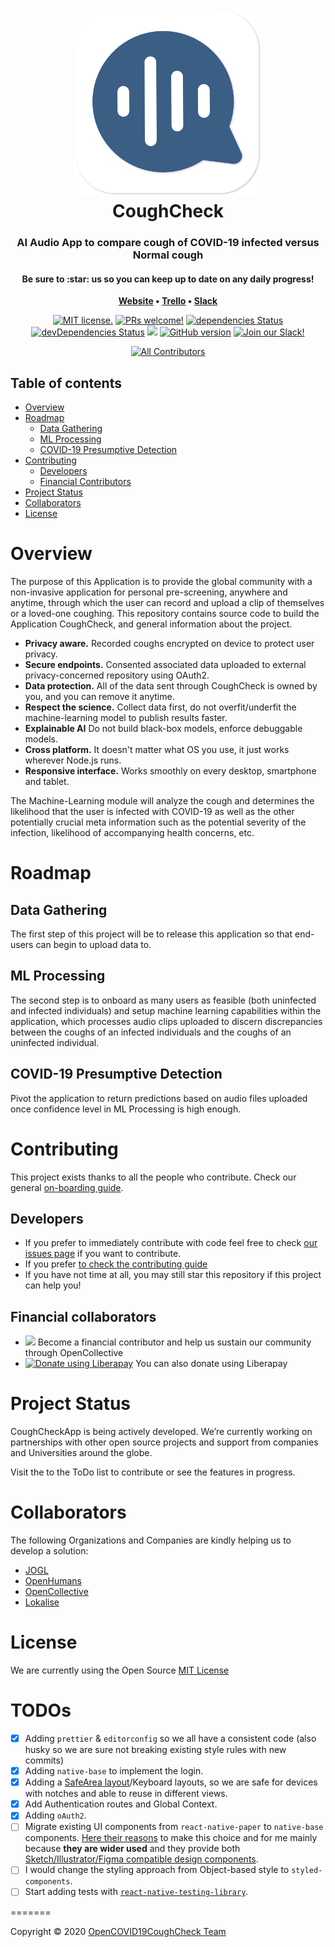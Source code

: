 <h1 align="center">
	<img
		width="300"
		alt="CoughCheck"
		src="assets/images/logo.svg?sanitize=true">
 	<br>
 	CoughCheck
</h1>

<h3 align="center">
	AI Audio App to compare cough of COVID-19 infected versus Normal cough
</h3>

<h4 align="center">Be sure to :star: us so you can keep up to date on any daily progress!</h4>

<p align="center">
	<strong>
		<a href="https://coughcheck.github.io/">Website</a>
		•
		<a href="https://trello.com/opencovid19aicoughdetectionteam">Trello</a>
		•
		<a href="http://open-covid19.slack.com/">Slack</a>
	</strong>
</p>


<div align="center">

[![MIT license.](https://img.shields.io/badge/license-MIT-blue.svg)](./LICENSE) [![PRs welcome!](https://img.shields.io/badge/PRs-welcome-brightgreen.svg)](./CONTRIBUTING.md) [![dependencies Status](https://david-dm.org/OpenCOVID19CoughCheck/CoughCheckApp/status.svg)](https://david-dm.org/OpenCOVID19CoughCheck/CoughCheckApp) [![devDependencies Status](https://david-dm.org/OpenCOVID19CoughCheck/CoughCheckApp/dev-status.svg)](https://david-dm.org/OpenCOVID19CoughCheck/CoughCheckApp#info=devDependencies)  <a href="https://github.com/OpenCOVID19CoughCheck/CoughCheckApp/commits/master"><img src="https://img.shields.io/github/last-commit/OpenCOVID19CoughCheck/CoughCheckApp.svg?style=plasticr"/></a> [![GitHub version](https://badge.fury.io/gh/OpenCOVID19CoughCheck%2FCoughCheckApp.svg)](https://badge.fury.io/gh/OpenCOVID19CoughCheck%2FCoughCheckApp) [![Join our Slack!](https://img.shields.io/static/v1?message=join%20chat&color=9cf&logo=slack&label=slack)](https://join.slack.com/t/open-covid19/shared_invite/zt-cbji2hte-8jdoHpJDKg80ZliPVCIjqw)

<!-- ALL-CONTRIBUTORS-BADGE:START - Do not remove or modify this section -->
[![All Contributors](https://img.shields.io/badge/all_contributors-15-orange.svg?style=flat-square)](#contributors-)
<!-- ALL-CONTRIBUTORS-BADGE:END -->

</div>

## Table of contents

- [Overview](#overview)
- [Roadmap](#roadmap)
    - [Data Gathering](#data-gathering)
    - [ML Processing](#ml-processing)
	- [COVID-19 Presumptive Detection](#covid-19-presumptive-detection)
- [Contributing](#contributing)
    - [Developers](#developers)
    - [Financial Contributors](#financial-contributors)
- [Project Status](#project-status)
- [Collaborators](#collaborators)
- [License](#license)

# Overview

The purpose of this Application is to provide the global community with a non-invasive application for personal pre-screening, anywhere and anytime, through which the user can record and upload a clip of themselves or a loved-one coughing. This repository contains source code to build the Application CoughCheck, and general information about the project.

- **Privacy aware.** Recorded coughs encrypted on device to protect user privacy.
- **Secure endpoints.** Consented associated data uploaded to external privacy-concerned repository using OAuth2.
- **Data protection.** All of the data sent through CoughCheck is owned by you, and you can remove it anytime.
- **Respect the science.** Collect data first, do not overfit/underfit the machine-learning model to publish results faster.
- **Explainable AI** Do not build black-box models, enforce debuggable models.
- **Cross platform.** It doesn't matter what OS you use, it just works wherever Node.js runs.
- **Responsive interface.** Works smoothly on every desktop, smartphone and tablet.

The Machine-Learning module will analyze the cough and determines the likelihood that the user is infected with COVID-19 as well as the other potentially crucial meta information such as the potential severity of the infection, likelihood of accompanying health concerns, etc.

# Roadmap

## Data Gathering 

The first step of this project will be to release this application so that end-users can begin to upload data to.

## ML Processing

The second step is to onboard as many users as feasible (both uninfected and infected individuals) and setup machine learning capabilities within the application, which processes audio clips uploaded to discern discrepancies between the coughs of an infected individuals and the coughs of an uninfected individual.

## COVID-19 Presumptive Detection

Pivot the application to return predictions based on audio files uploaded once confidence level in ML Processing is high enough.

# Contributing

This project exists thanks to all the people who contribute. Check our general [on-boarding guide](./GETTING_INVOLVED.md).

## Developers

  - If you prefer to immediately contribute with code feel free to check [our issues page](https://github.com/OpenCOVID19CoughCheck/CoughCheckApp/issues) if you want to contribute. 
  - If you prefer [to check the contributing guide](./CONTRIBUTING.md)
  - If you have not time at all, you may still star this repository if this project can help you!

## Financial collaborators
  
  - <a href="https://opencollective.com/coughcheckapp/donate" target="_blank"><img src="https://opencollective.com/coughcheckapp/donate/button@2x.png?color=blue" width=200 /></a> Become a financial contributor and help us sustain our community through OpenCollective
  - <a href="https://liberapay.com/OpenCOVID19CoughCheck/" target="_blank"><img alt="Donate using Liberapay" src="https://liberapay.com/assets/widgets/donate.svg"></a> You can also donate using Liberapay

# Project Status

CoughCheckApp is being actively developed. We’re currently working on partnerships with other open source projects and support from companies and Universities around the globe.

Visit the to the ToDo list to contribute or see the features in progress.

# Collaborators

The following Organizations and Companies are kindly helping us to develop a solution:

  - [JOGL](https://app.jogl.io/)
  - [OpenHumans](https://www.openhumans.org/)
  - [OpenCollective](https://opencollective.com/)
  - [Lokalise](https://lokalise.com/)

# License

We are currently using the Open Source [MIT License](./LICENSE)

# TODOs

- [x] Adding `prettier` & `editorconfig` so we all have a consistent code (also husky so we are sure not breaking existing style rules with new commits)
- [x] Adding `native-base` to implement the login.
- [x] Adding a [SafeArea layout](https://reactnavigation.org/docs/handling-safe-area/)/Keyboard layouts, so we are safe for devices with notches and able to reuse in different views.
- [x] Add Authentication routes and Global Context.
- [x] Adding `oAuth2`.
- [ ] Migrate existing UI components from `react-native-paper` to `native-base` components. [Here their reasons](https://github.com/GeekyAnts/NativeBase#2-why-nativebase) to make this choice and for me mainly because **they are wider used** and they provide both [Sketch/Illustrator/Figma compatible design components](https://nativebase.io/sketch-template).
- [ ] I would change the styling approach from Object-based style to `styled-components`.
- [ ] Start adding tests with [`react-native-testing-library`](https://callstack.github.io/react-native-testing-library/docs/getting-started).

=======

Copyright © 2020 [OpenCOVID19CoughCheck Team](https://github.com/OpenCOVID19CoughCheck)


